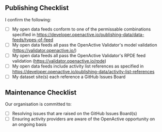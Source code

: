 ## Publishing Checklist

I confirm the following:

- [ ] My open data feeds conform to one of the permissable combinations specified in https://developer.openactive.io/publishing-data/data-feeds/types-of-feed
- [ ] My open data feeds all pass the OpenActive Validator's model validation (https://validator.openactive.io/)
- [ ] My open data feeds all pass the OpenActive Validator's RPDE feed validation (https://validator.openactive.io/rpde)
- [ ] My open data feeds include activity list references as specified in https://developer.openactive.io/publishing-data/activity-list-references
- [ ] My dataset site(s) each reference a GitHub Issues Board

## Maintenance Checklist

Our organisation is committed to:

- [ ] Resolving issues that are raised on the GitHub Issues Board(s)
- [ ] Ensuring activity providers are aware of the OpenActive opportunity on an ongoing basis
